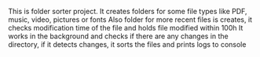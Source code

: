 This is folder sorter project.
It creates folders for some file types like PDF, music, video, pictures or fonts
Also folder for more recent files is creates, it checks modification time of the file and holds file modified within 100h
It works in the background and checks if there are any changes in the directory, if it detects changes, it sorts the files and prints logs to console
